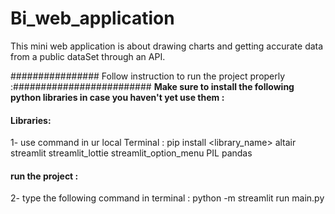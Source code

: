 # Bi_web_application

This mini web application is about drawing charts and getting accurate data from a public dataSet through an API.

 ################ Follow instruction to run the project properly :#########################
 **Make sure to install the following python libraries in case you haven't yet use them :**
 
 #### Libraries:
 1- use command in ur local Terminal : pip install <library_name>
 altair
 streamlit 
 streamlit_lottie 
 streamlit_option_menu 
 PIL
 pandas
 
 #### run the project : 
 2- type the following command in terminal : python -m streamlit run main.py
 
 
 
 
 
 
